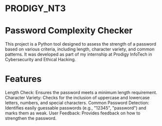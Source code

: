 # PRODIGY_NT3
# Password Complexity Checker
This project is a Python tool designed to assess the strength of a password based on various criteria, including length, character variety, and common patterns. It was developed as part of my internship at Prodigy InfoTech in Cybersecurity and Ethical Hacking.

# Features
Length Check: Ensures the password meets a minimum length requirement.
Character Variety: Checks for the inclusion of uppercase and lowercase letters, numbers, and special characters.
Common Password Detection: Identifies easily guessable passwords (e.g., "12345", "password") and marks them as weak.
User Feedback: Provides feedback on how to strengthen the password.
